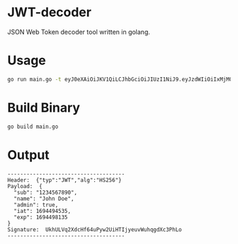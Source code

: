 # JWT-decoder
JSON Web Token decoder tool written in golang.

# Usage

```sh
go run main.go -t eyJ0eXAiOiJKV1QiLCJhbGciOiJIUzI1NiJ9.eyJzdWIiOiIxMjM0NTY3ODkwIiwibmFtZSI6IkpvaG4gRG9lIiwiYWRtaW4iOnRydWUsImlhdCI6MTY5NDQ5NDUzNSwiZXhwIjoxNjk0NDk4MTM1fQ.UkhULVq2XdcHf64uPyw2UiHTIjyeuvWuhqgdXc3PhLo
```

# Build Binary
```sh
go build main.go
```

# Output
```text
-------------------------------------
Header:  {"typ":"JWT","alg":"HS256"}
Payload:  {
  "sub": "1234567890",
  "name": "John Doe",
  "admin": true,
  "iat": 1694494535,
  "exp": 1694498135
}
Signature:  UkhULVq2XdcHf64uPyw2UiHTIjyeuvWuhqgdXc3PhLo
-------------------------------------
```
